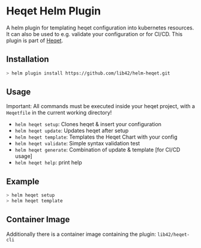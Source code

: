 # Heqet Helm Plugin

A helm plugin for templating heqet configuration into kubernetes resources. It can also be used to e.g. validate your configuration or for CI/CD.
This plugin is part of [Heqet](https://github.com/lib42/heqet).

## Installation

```sh
> helm plugin install https://github.com/lib42/helm-heqet.git
```

## Usage

Important: All commands must be executed inside your heqet project, with a `Heqetfile` in the current working directory!

* `helm heqet setup`: Clones heqet & insert your configuration
* `helm heqet update`: Updates heqet after setup
* `helm heqet template`: Templates the Heqet Chart with your config
* `helm heqet validate`: Simple syntax validation test
* `helm heqet generate`: Combination of update & template [for CI/CD usage]
* `helm heqet help`: print help

## Example

```sh
> helm heqet setup
> helm heqet template
```

## Container Image

Additionally there is a container image containing the plugin: `lib42/heqet-cli`
